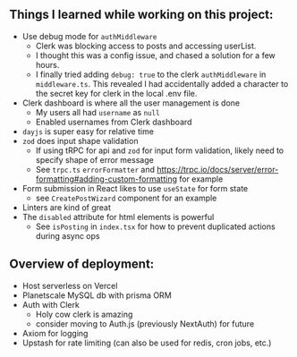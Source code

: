 ## Things I learned while working on this project: 
- Use debug mode for `authMiddleware`
    - Clerk was blocking access to posts and accessing userList. 
    - I thought this was a config issue, and chased a solution for a few hours.
    - I finally tried adding `debug: true` to the clerk `authMiddleware` in `middleware.ts`. This revealed I had accidentally added a character to the secret key for clerk in the local .env file. 
- Clerk dashboard is where all the user management is done
    - My users all had `username` as `null`
    - Enabled usernames from Clerk dashboard
- `dayjs` is super easy for relative time
- `zod` does input shape validation
    - If using tRPC for api and `zod` for input form validation, likely need to specify shape of error message
    - See `trpc.ts` `errorFormatter` and https://trpc.io/docs/server/error-formatting#adding-custom-formatting for example
- Form submission in React likes to use `useState` for form state
    - see `CreatePostWizard` component for an example
- Linters are kind of great 
- The `disabled` attribute for html elements is powerful
    - See `isPosting` in `index.tsx` for how to prevent duplicated actions during async ops

## Overview of deployment: 
- Host serverless on Vercel
- Planetscale MySQL db with prisma ORM
- Auth with Clerk 
    - Holy cow clerk is amazing
    - consider moving to Auth.js (previously NextAuth) for future
- Axiom for logging
- Upstash for rate limiting (can also be used for redis, cron jobs, etc.) 